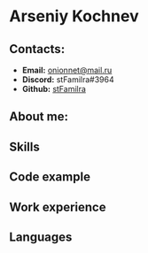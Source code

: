 # Arseniy Kochnev

## Contacts:

- **Email:** onionnet@mail.ru
- **Discord:** stFamilra#3964
- **Github:** [stFamilra](https://github.com/stFamilra)

## About me:

## Skills

## Code example

## Work experience

## Languages
